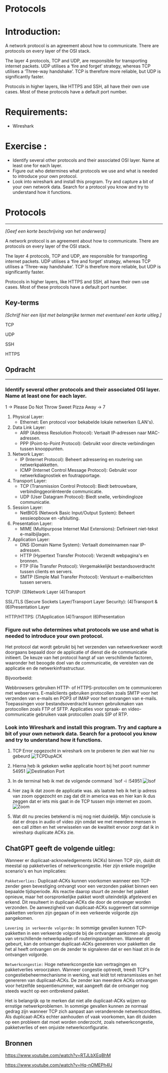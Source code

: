 # **Protocols**

# **Introduction:**

A network protocol is an agreement about how to communicate. There are protocols on every layer of the OSI stack.

The layer 4 protocols, TCP and UDP, are responsible for transporting internet packets. UDP utilises a ‘fire and forget’ strategy, whereas TCP utilises a ‘Three-way handshake’. TCP is therefore more reliable, but UDP is significantly faster.

Protocols in higher layers, like HTTPS and SSH, all have their own use cases. Most of these protocols have a default port number.

# **Requirements:**

- Wireshark

# **Exercise :**

- Identify several other protocols and their associated OSI layer. Name at least one for each layer.
- Figure out who determines what protocols we use and what is needed to introduce your own protocol.
- Look into wireshark and install this program. Try and capture a bit of your own network data. Search for a protocol you know and try to understand how it functions.

# Protocols

---

*[Geef een korte beschrijving van het onderwerp]*

A network protocol is an agreement about how to communicate. There are protocols on every layer of the OSI stack.

The layer 4 protocols, TCP and UDP, are responsible for transporting internet packets. UDP utilises a ‘fire and forget’ strategy, whereas TCP utilises a ‘Three-way handshake’. TCP is therefore more reliable, but UDP is significantly faster.

Protocols in higher layers, like HTTPS and SSH, all have their own use cases. Most of these protocols have a default port number.

## Key-terms

*[Schrijf hier een lijst met belangrijke termen met eventueel een korte uitleg.]*

TCP

UDP

SSH

HTTPS

## Opdracht

---

### Identify several other protocols and their associated OSI layer. Name at least one for each layer.

1 → Please Do Not Throw Sweet Pizza Away → 7

1. Physical Layer:
    - Ethernet: Een protocol voor bekabelde lokale netwerken (LAN's).
2. Data Link Layer:
    - ARP (Address Resolution Protocol): Vertaalt IP-adressen naar MAC-adressen.
    - PPP (Point-to-Point Protocol): Gebruikt voor directe verbindingen tussen knooppunten.
3. Network Layer:
    - IP (Internet Protocol): Beheert adressering en routering van netwerkpakketten.
    - ICMP (Internet Control Message Protocol): Gebruikt voor netwerkdiagnostiek en foutrapportage.
4. Transport Layer:
    - TCP (Transmission Control Protocol): Biedt betrouwbare, verbindinggeoriënteerde communicatie.
    - UDP (User Datagram Protocol): Biedt snelle, verbindingloze communicatie.
5. Session Layer:
    - NetBIOS (Network Basic Input/Output System): Beheert sessieopbouw en -afsluiting.
6. Presentation Layer:
    - MIME (Multipurpose Internet Mail Extensions): Definieert niet-tekst e-mailbijlagen.
7. Application Layer:
    - DNS (Domain Name System): Vertaalt domeinnamen naar IP-adressen.
    - HTTP (Hypertext Transfer Protocol): Verzendt webpagina's en bronnen.
    - FTP (File Transfer Protocol): Vergemakkelijkt bestandsoverdracht tussen clients en servers.
    - SMTP (Simple Mail Transfer Protocol): Verstuurt e-mailberichten tussen servers.

TCP/IP: (3)Network Layer (4)Transport 

SSL/TLS (Secure Sockets Layer/Transport Layer Security): (4)Transport & (6)Presentation Layer

HTTP/HTTPS: (7)Application (4)Transport (6)Presentation

### Figure out who determines what protocols we use and what is needed to introduce your own protocol.

Het protocol dat wordt gebruikt bij het verzenden van netwerkverkeer wordt doorgaans bepaald door de applicatie of dienst die de communicatie initieert. De keuze van het protocol hangt af van verschillende factoren, waaronder het beoogde doel van de communicatie, de vereisten van de applicatie en de netwerkinfrastructuur.

Bijvoorbeeld:

Webbrowsers gebruiken HTTP- of HTTPS-protocollen om te communiceren met webservers.
E-mailclients gebruiken protocollen zoals SMTP voor het verzenden van e-mails en POP3 of IMAP voor het ontvangen van e-mails.
Toepassingen voor bestandsoverdracht kunnen gebruikmaken van protocollen zoals FTP of SFTP.
Applicaties voor spraak- en video-communicatie gebruiken vaak protocollen zoals SIP of RTP.

### Look into Wireshark and install this program. Try and capture a bit of your own network data. Search for a protocol you know and try to understand how it functions.

1. TCP Error opgezocht in wireshark om te proberen te zien wat hier nu gebeurd
![TCPDupACK](../00_includes/NTW-03/TCPDupACH.png)

2. Hierna heb ik gekeken welke applicatie hoort bij het poort nummer 54951
![Destination Port](<../00_includes/NTW-03/Destination Port.png>)

3. In de terminal heb ik met de volgende command `lsof -i :54951
![lsof](../00_includes/NTW-03/lsof.png)

4. hier zag ik dat zoom de applicatie was. als laatste heb ik het ip adress van zoom opgezocht en zag dat dit in america was en hier kan ik dus zeggen dat er iets mis gaat in de TCP tussen mijn internet en zoom.
![Zoom](../00_includes/NTW-03/Zoom.png)

5. Wat dit nu precies betekend is mij nog niet duidelijk. Mijn conclusie is dat er drops in audio of video zijn omdat we met meerdere mensen in een call zitten en het verwisselen van de kwaliteit ervoor zorgt dat ik in wiresharp duplicate ACKs zie.

## ChatGPT geeft de volgende uitleg:

Wanneer er duplicaat-acknowledgements (ACKs) binnen TCP zijn, duidt dit meestal op pakketverlies of netwerkcongestie. Hier zijn enkele mogelijke scenario's en hun implicaties:

`Pakketverlies:` Duplicaat-ACKs kunnen voorkomen wanneer een TCP-zender geen bevestiging ontvangt voor een verzonden pakket binnen een bepaalde tijdsperiode. Als reactie daarop stuurt de zender het pakket opnieuw, maar het oorspronkelijke pakket wordt uiteindelijk afgeleverd en erkend. Dit resulteert in duplicaat-ACKs die door de ontvanger worden verzonden. De aanwezigheid van duplicaat-ACKs suggereert dat sommige pakketten verloren zijn gegaan of in een verkeerde volgorde zijn aangekomen.

`Levering in verkeerde volgorde:` In sommige gevallen kunnen TCP-pakketten in een verkeerde volgorde bij de ontvanger aankomen als gevolg van verschillende netwerkpaden of routeringsproblemen. Wanneer dit gebeurt, kan de ontvanger duplicaat-ACKs genereren voor pakketten die het al heeft ontvangen om de zender te signaleren dat er een hiaat zit in de ontvangen volgorde.

`Netwerkcongestie:` Hoge netwerkcongestie kan vertragingen en pakketverlies veroorzaken. Wanneer congestie optreedt, treedt TCP's congestiebeheermechanisme in werking, wat leidt tot retransmissies en het genereren van duplicaat-ACKs. De zender kan meerdere ACKs ontvangen voor hetzelfde sequentienummer, wat aangeeft dat de ontvanger nog steeds wacht op een ontbrekend pakket.

Het is belangrijk op te merken dat niet alle duplicaat-ACKs wijzen op ernstige netwerkproblemen. In sommige gevallen kunnen ze normaal gedrag zijn wanneer TCP zich aanpast aan veranderende netwerkcondities. Als duplicaat-ACKs echter aanhouden of vaak voorkomen, kan dit duiden op een probleem dat moet worden onderzocht, zoals netwerkcongestie, pakketverlies of een onjuiste netwerkconfiguratie.

## Bronnen
https://www.youtube.com/watch?v=RTJLbXEqBhM

https://www.youtube.com/watch?v=Hq-nOMEPh4U